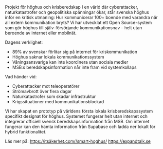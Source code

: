 Projekt för höghus och krisberedskap
I en värld där cyberattacker, naturkatastrofer och geopolitiska spänningar ökar, står svenska höghus inför en kritisk utmaning: Hur kommunicerar 100+ boende med varandra när all extern kommunikation bryts?
Vi har utvecklat ett Open Source-system som gör höghus till själv-försörjande kommunikationsnav – helt utan beroende av internet eller mobilnät.

Dagens verklighet:
- 89% av svenskar förlitar sig på internet för kriskommunikation
- Höghus saknar lokala kommunikationssystem
- Våningsansvariga kan inte koordinera utan sociala medier
- MSB:s beredskapsinformation når inte fram vid systemkollaps

Vad händer vid:
- Cyberattacker mot teleoperatörer
- Strömavbrott över flera dagar
- Naturkatastrofer som skadar infrastruktur
- Krigssituationer med kommunikationsblockad

Vi har skapat en prototyp på världens första lokala krisberedskapssystem specifikt designat för höghus. Systemet fungerar helt utan internet och integrerar officiell svensk beredskapsinformation från MSB. Om internet fungerar kan den hämta information från Supabase och ladda ner lokalt för hybrid funktionalitet.


Läs mer på:
https://itsäkerhet.com//smart-hoghus/
https://expandtalk.se
